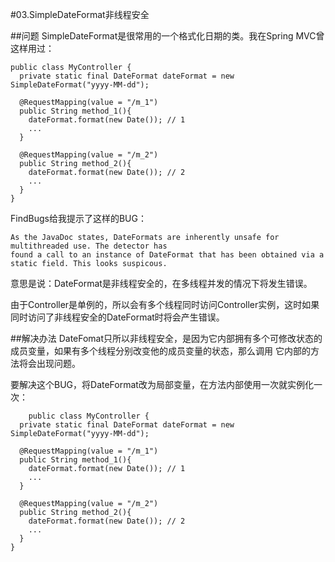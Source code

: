 #03.SimpleDateFormat非线程安全

##问题
  SimpleDateFormat是很常用的一个格式化日期的类。我在Spring MVC曾这样用过：
    
    public class MyController {
      private static final DateFormat dateFormat = new SimpleDateFormat("yyyy-MM-dd");
      
      @RequestMapping(value = "/m_1")
      public String method_1(){
        dateFormat.format(new Date()); // 1
        ...
      }
      
      @RequestMapping(value = "/m_2")
      public String method_2(){
        dateFormat.format(new Date()); // 2
        ...
      }
    }
    
  FindBugs给我提示了这样的BUG：
  
    As the JavaDoc states, DateFormats are inherently unsafe for multithreaded use. The detector has 
    found a call to an instance of DateFormat that has been obtained via a static field. This looks suspicous.
  
  意思是说：DateFormat是非线程安全的，在多线程并发的情况下将发生错误。
  
  由于Controller是单例的，所以会有多个线程同时访问Controller实例，这时如果同时访问了非线程安全的DateFormat时将会产生错误。

##解决办法
  DateFomat只所以非线程安全，是因为它内部拥有多个可修改状态的成员变量，如果有多个线程分别改变他的成员变量的状态，那么调用
  它内部的方法将会出现问题。
  
  要解决这个BUG，将DateFormat改为局部变量，在方法内部使用一次就实例化一次：

		public class MyController {
      private static final DateFormat dateFormat = new SimpleDateFormat("yyyy-MM-dd");
      
      @RequestMapping(value = "/m_1")
      public String method_1(){
        dateFormat.format(new Date()); // 1
        ...
      }
      
      @RequestMapping(value = "/m_2")
      public String method_2(){
        dateFormat.format(new Date()); // 2
        ...
      }
    }
  
